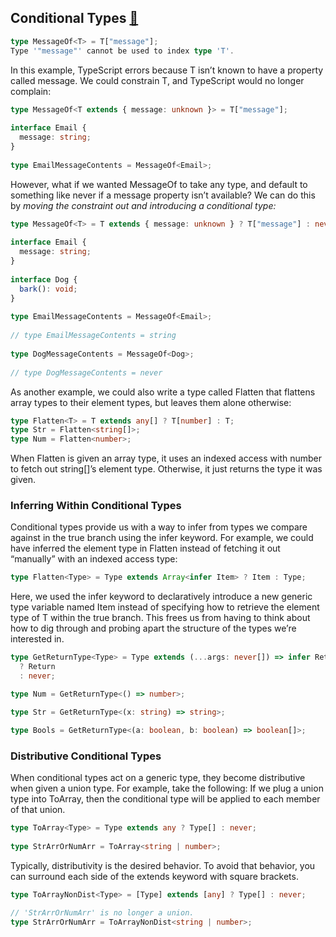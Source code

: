 
## Conditional Types [📑](https://www.typescriptlang.org/docs/handbook/2/conditional-types.html)

```ts
type MessageOf<T> = T["message"];
Type '"message"' cannot be used to index type 'T'.

```

In this example, TypeScript errors because T isn’t known to have a property called message. We could constrain T, and TypeScript would no longer complain:

```ts
type MessageOf<T extends { message: unknown }> = T["message"];
 
interface Email {
  message: string;
}
 
type EmailMessageContents = MessageOf<Email>;
```

However, what if we wanted MessageOf to take any type, and default to something like never if a message property isn’t available? We can do this by *moving the constraint out and introducing a conditional type:*

```ts
type MessageOf<T> = T extends { message: unknown } ? T["message"] : never;
 
interface Email {
  message: string;
}
 
interface Dog {
  bark(): void;
}
 
type EmailMessageContents = MessageOf<Email>;
              
// type EmailMessageContents = string
 
type DogMessageContents = MessageOf<Dog>;
             
// type DogMessageContents = never
```
As another example, we could also write a type called Flatten that flattens array types to their element types, but leaves them alone otherwise:

```ts
type Flatten<T> = T extends any[] ? T[number] : T;
type Str = Flatten<string[]>;
type Num = Flatten<number>;
```

When Flatten is given an array type, it uses an indexed access with number to fetch out string[]’s element type. Otherwise, it just returns the type it was given.

### Inferring Within Conditional Types

Conditional types provide us with a way to infer from types we compare against in the true branch using the infer keyword. For example, we could have inferred the element type in Flatten instead of fetching it out “manually” with an indexed access type:

```ts
type Flatten<Type> = Type extends Array<infer Item> ? Item : Type;
```

Here, we used the infer keyword to declaratively introduce a new generic type variable named Item instead of specifying how to retrieve the element type of T within the true branch. This frees us from having to think about how to dig through and probing apart the structure of the types we’re interested in.

```ts
type GetReturnType<Type> = Type extends (...args: never[]) => infer Return
  ? Return
  : never;

type Num = GetReturnType<() => number>;

type Str = GetReturnType<(x: string) => string>;

type Bools = GetReturnType<(a: boolean, b: boolean) => boolean[]>;
```

### Distributive Conditional Types

When conditional types act on a generic type, they become distributive when given a union type. For example, take the following:
If we plug a union type into ToArray, then the conditional type will be applied to each member of that union.
```ts
type ToArray<Type> = Type extends any ? Type[] : never;
 
type StrArrOrNumArr = ToArray<string | number>;
```

Typically, distributivity is the desired behavior. To avoid that behavior, you can surround each side of the extends keyword with square brackets.

```ts
type ToArrayNonDist<Type> = [Type] extends [any] ? Type[] : never;
 
// 'StrArrOrNumArr' is no longer a union.
type StrArrOrNumArr = ToArrayNonDist<string | number>;
```
